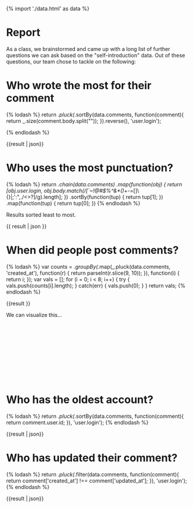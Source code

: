 {% import './data.html' as data %}

# Report

As a class, we brainstormed and came up with a long list of further questions we can ask based
on the "self-introduction" data. Out of these questions, our team chose to tackle on
the following:

# Who wrote the most for their comment

{% lodash %}
return _.pluck(_.sortBy(data.comments, function(comment){
            return _.size(comment.body.split(""));
                    }).reverse(), 'user.login');

{% endlodash %}

{{result | json}}

# Who uses the most punctuation?

{% lodash %}
return _.chain(data.comments)
    .map(function(obj) {
        return [obj.user.login,
                obj.body.match(/[`~!@#\$%\^&\*\(\)_\+-=\[\]\\\{\}\|;':",\./<>\?]/g).length];
    })
    .sortBy(function(tup) {
        return tup[1];
    })
    .map(function(tup) {
        return tup[0];
    })
{% endlodash %}

Results sorted least to most.

{{ result | json }}

# When did people post comments?

{% lodash %}
var counts = _.groupBy(_.map(_.pluck(data.comments, 'created_at'), function(r) {
    return parseInt(r.slice(9, 10));
}), function(i) {
    return i;
});
var vals = [];
for (i = 0; i < 8; i++) {
    try {
        vals.push(counts[i].length);
    } catch(err) {
        vals.push(0);
    }
}
return vals;
{% endlodash %}

{{result }}

We can visualize this...

<svg style="width:100%;">
{% for row in result %}
<rect x="{{ 25 * (loop.index - 1) }}" y="{{ 100 - ((100 * row) / 20) }}" width="20" height="{{ ((100 * row) / 20) }}" style="fill:#5DA5DA;stroke-width:3;stroke:rgb(0,0,0)" />
{% endfor %}
</svg>

# Who has the oldest account?

{% lodash %}
return _.pluck(_.sortBy(data.comments, function(comment){
        return comment.user.id;
}), 'user.login');
{% endlodash %}

{{result | json}}

# Who has updated their comment?

{% lodash %}
return _.pluck(_.filter(data.comments, function(comment){
        return comment['created_at'] !== comment['updated_at'];
}), 'user.login');
{% endlodash %}

{{result | json}}
